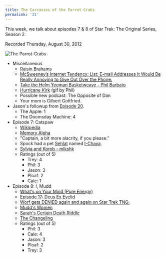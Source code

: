 ```yaml
---
title: The Carcasses of the Parrot-Crabs
permalink: '21'
---
```


This week, we talk about episodes 7 & 8 of Star Trek: The Original Series, Season 2.

Recorded Thursday, August 30, 2012

![The Parrot-Crabs](http://jawgrind.s3.amazonaws.com/Jawgrind-Episode-21.jpg)

- Miscellaneous
    - [Raisin Brahams](http://www.youtube.com/watch?v=kKgBdrsqvjs)
    - [McSweeney&rsquo;s Internet Tendency: List: E-mail Addresses It Would Be Really Annoying to Give Out Over the Phone.](http://www.mcsweeneys.net/articles/e-mail-addresses-it-would-be-really-annoying-to-give-out-over-the-phone)
    - [Take the Helm Yeoman Basketweave - Phil Barbato](http://philbarbato.bandcamp.com/track/take-the-helm-yeoman-basketweave)
    - [Hurricane Kirk](http://i47.tinypic.com/f09jfd.gif) (gif by Phil)
    - Possible new podcast: The Opposite of Dan
    - Your mom is Gilbert Gottfried.
- Jason's followup from [Episode 20](http://jawgrind.com/20).
    - The Apple: 1
    - The Doomsday Machine: 4
- Episode 7: Catspaw
    - [Wikipedia](http://en.wikipedia.org/wiki/Catspaw_(Star_Trek:_The_Original_Series))
    - [Memory Alpha](http://en.memory-alpha.org/wiki/Catspaw_(episode))
    - "Captain, a bit more alacrity, if you please."
    - Spock had a pet [Sehlat](http://en.memory-alpha.org/wiki/Sehlat) named [I-Chaya](http://en.memory-alpha.org/wiki/I-Chaya).
    - [Sylvia and Korob - mlkshk](http://mlkshk.com/p/HGS9)
    - Ratings (out of 5)
        - Trey: 4
        - Phil: 3
        - Jason: 3
        - Ploaf: 2
        - Cale: 1
- Episode 8: I, Mudd
    - [What's on Your Mind (Pure Energy)](http://en.wikipedia.org/wiki/What%27s_on_Your_Mind_(Pure_Energy))
    - [Episode 17: Deus Ex Eyelid](http://3rdaverad.io/shows/jawgrind/episodes/deus-ex-eyelid/)
    - [Worf gets DENIED again and again on Star Trek TNG.](http://www.youtube.com/watch?v=edflm7Hh3hs)
    - [Mudd's Women](http://3rdaverad.io/shows/jawgrind/episodes/episode-7-lieutenant-don-knotts/)
    - [Sarah's Certain Death Riddle](http://www.youtube.com/watch?v=2dgmgub8mHw)
    - [The Changeling](http://3rdaverad.io/shows/jawgrind/episodes/episode-19-we-watch-star-trek-so-you-dont-have-to/)
    - Ratings (out of 5)
        - Phil: 3
        - Cale: 4
        - Jason: 3
        - Ploaf: 2
        - Trey: 3
